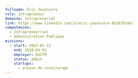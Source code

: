 ```yaml
---
fullname: Eric Jeanniere
role: Intrapreneur
domaine: Intraprenariat
link: https://www.linkedin.com/in/eric-jeanniere-8b2819148/
competences:
  - Intrapreneur(se)
  - Administration Publique
missions:
  - start: 2025-02-12
    end: 2028-04-01
    employer: DGITM
    status: admin
    startups:
      - preuve-de-covoiturage
---
```

